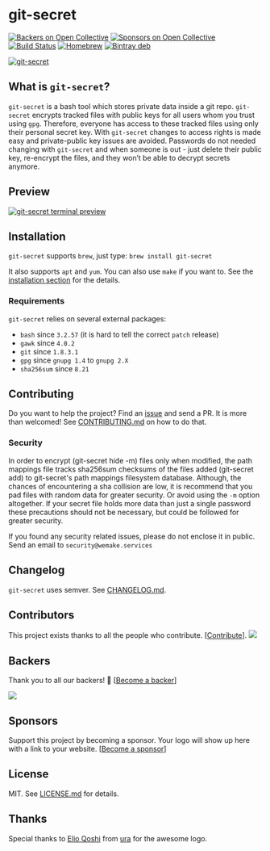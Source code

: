 # git-secret

[![Backers on Open Collective](https://opencollective.com/git-secret/backers/badge.svg)](#backers) [![Sponsors on Open Collective](https://opencollective.com/git-secret/sponsors/badge.svg)](#sponsors) [![Build Status](https://img.shields.io/travis/sobolevn/git-secret/master.svg)](https://travis-ci.org/sobolevn/git-secret) [![Homebrew](https://img.shields.io/homebrew/v/git-secret.svg)](http://braumeister.org/formula/git-secret) [![Bintray deb](https://img.shields.io/bintray/v/sobolevn/deb/git-secret.svg)](https://bintray.com/sobolevn/deb/git-secret/view)

[![git-secret](https://raw.githubusercontent.com/sobolevn/git-secret/gh-pages/images/git-secret-big.png)](http://git-secret.io/)


## What is `git-secret`?

`git-secret` is a bash tool which stores private data inside a git repo. `git-secret` encrypts tracked files with public keys for all users whom you trust using `gpg`. Therefore, everyone has access to these tracked files using only their personal secret key. With `git-secret` changes to access rights is made easy and private-public key issues are avoided. Passwords do not needed changing with `git-secret` and when someone is out - just delete their public key, re-encrypt the files, and they won’t be able to decrypt secrets anymore.


## Preview

[![git-secret terminal preview](https://asciinema.org/a/41811.png)](https://asciinema.org/a/41811?autoplay=1)


## Installation

`git-secret` supports `brew`, just type: `brew install git-secret`

It also supports `apt` and `yum`. You can also use `make` if you want to. 
See the [installation section](http://git-secret.io/installation) for the details.

### Requirements

`git-secret` relies on several external packages:

- `bash` since `3.2.57` (it is hard to tell the correct `patch` release)
- `gawk` since `4.0.2`
- `git` since `1.8.3.1`
- `gpg` since `gnupg 1.4` to `gnupg 2.X`
- `sha256sum` since `8.21`


## Contributing

Do you want to help the project? Find an [issue](https://github.com/sobolevn/git-secret/issues) and send a PR. It is more than welcomed! See [CONTRIBUTING.md](CONTRIBUTING.md) on how to do that.

### Security

In order to encrypt (git-secret hide -m) files only when modified, the path
mappings file tracks sha256sum checksums of the files added (git-secret add) to
git-secret's path mappings filesystem database. Although, the chances of
encountering a sha collision are low, it is recommend that you pad files with
random data for greater security. Or avoid using  the `-m` option altogether.
If your secret file holds more data than just a single password these
precautions should not be necessary, but could be followed for greater
security.

If you found any security related issues, please do not enclose it in public. Send an email to `security@wemake.services`


## Changelog

`git-secret` uses semver. See [CHANGELOG.md](CHANGELOG.md).


## Contributors

This project exists thanks to all the people who contribute. [[Contribute](CONTRIBUTING.md)].
<a href="graphs/contributors"><img src="https://opencollective.com/git-secret/contributors.svg?width=890" /></a>


## Backers

Thank you to all our backers! 🙏 [[Become a backer](https://opencollective.com/git-secret#backer)]

<a href="https://opencollective.com/git-secret#backers" target="_blank"><img src="https://opencollective.com/git-secret/backers.svg?width=890"></a>


## Sponsors

Support this project by becoming a sponsor. Your logo will show up here with a link to your website. [[Become a sponsor](https://opencollective.com/git-secret#sponsor)]


## License

MIT. See [LICENSE.md](LICENSE.md) for details.


## Thanks

Special thanks to [Elio Qoshi](https://elioqoshi.me/sq/) from [ura](http://ura.design/) for the awesome logo.
